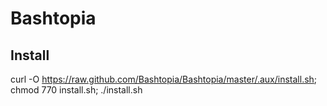 Bashtopia
=========

Install
-------
curl -O https://raw.github.com/Bashtopia/Bashtopia/master/.aux/install.sh; chmod 770 install.sh; ./install.sh
